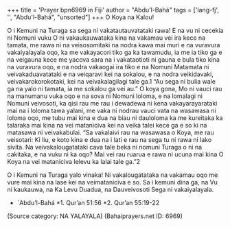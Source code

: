 +++
title = 'Prayer bpn6969 in Fiji'
author = "Abdu'l-Bahá"
tags = ['lang-fj', '', "Abdu'l-Bahá", "unsorted"]
+++
O Koya na Kalou!

O i Kemuni na Turaga sa sega ni vakatautauvatataki rawa! E na vu ni cecekia ni Nomuni vuku O ni vakaukauwataka kina na vakamau vei ira kece na tamata, me rawa ni na veisosomitaki na nodra kawa mai muri e na vuravura vakaiyalayala oqo, ka me vakayacori tiko ga ka tawamudu, ia me ia tiko ga e na veigauna kece me yacova sara na i vakataotioti ni gauna e bula tiko kina na vuravura oqo, e na nodra vakaogai ira tiko e na Nomuni Matamata ni veivakaduavatataki e na veiqaravi kei na sokalou, e na nodra veikidavaki, veivakarokorokotaki, kei na veivakalagilagi tale ga.1 “Au sega ni bulia wale ga na yalo ni tamata, ia me sokalou ga vei au.” O koya gona, Mo ni vauci rau na manumanu vuka oqo e na sova ni Nomuni loloma, e na lomalagi ni Nomuni veivosoti, ka qisi rau me rau i dewadewa ni kena vakayarayarataki mai na i loloma tawa yalani, me vaka ni nodrau vauci vata na wasawasa ni loloma oqo, me tubu mai kina e dua na biau ni dauloloma ka me kureitaka ka talaraka mai kina na vei mataniciva kei na veika talei kece ga e so ki na matasawa ni veivakabulai. “Sa vakalaivi rau na wasawasa o Koya, me rau veisotari: Ki liu, e koto kina e dua na i lati e rau na sega tu ni rawa ni lako sivita. Na veivakalougatataki cava tale beka ni nomuni Turaga o ni na cakitaka, e na vuku ni ka oqo? Mai vei rau ruarua e rawa ni ucuna mai kina O Koya na vei mataniciva lelevu ka lalai tale ga.”2

O i Kemuni na Turaga yalo vinaka! Ni vakalougatataka na vakamau oqo me vure mai kina na lase kei na veimataniciva e so. Sa i kemuni dina ga, na Vu ni kaukauwa, na Ka Levu Duadua, na Dauveivosoti Sega ni vakaiyalayala.

*	`Abdu'l-Bahá
*1. Qur’an 51:56
*2. Qur’an 55:19-22

(Source category: NA YALAYALA)
(Bahaiprayers.net ID: 6969)
